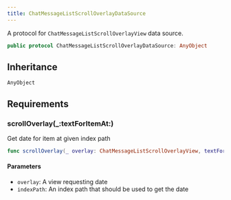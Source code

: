 ```yaml
---
title: ChatMessageListScrollOverlayDataSource
---
```


A protocol for `ChatMessageListScrollOverlayView` data source.

``` swift
public protocol ChatMessageListScrollOverlayDataSource: AnyObject 
```

## Inheritance

`AnyObject`

## Requirements

### scrollOverlay(\_:​textForItemAt:​)

Get date for item at given index path

``` swift
func scrollOverlay(_ overlay: ChatMessageListScrollOverlayView, textForItemAt indexPath: IndexPath) -> String?
```

#### Parameters

  - `overlay`: A view requesting date
  - `indexPath`: An index path that should be used to get the date

